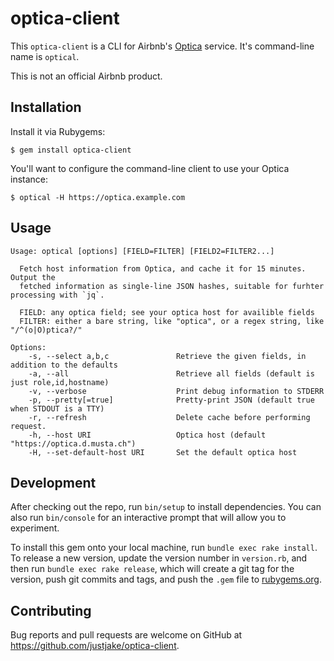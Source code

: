 # optica-client

This `optica-client` is a CLI for Airbnb's [Optica](https://github.com/airbnb/optica) service.
It's command-line name is `optical`.

This is not an official Airbnb product.

## Installation

Install it via Rubygems:

    $ gem install optica-client

You'll want to configure the command-line client to use your Optica instance:

    $ optical -H https://optica.example.com

## Usage

```text
Usage: optical [options] [FIELD=FILTER] [FIELD2=FILTER2...]

  Fetch host information from Optica, and cache it for 15 minutes. Output the
  fetched information as single-line JSON hashes, suitable for furhter processing with `jq`.

  FIELD: any optica field; see your optica host for availible fields
  FILTER: either a bare string, like "optica", or a regex string, like "/^(o|O)ptica?/"

Options:
    -s, --select a,b,c               Retrieve the given fields, in addition to the defaults
    -a, --all                        Retrieve all fields (default is just role,id,hostname)
    -v, --verbose                    Print debug information to STDERR
    -p, --pretty[=true]              Pretty-print JSON (default true when STDOUT is a TTY)
    -r, --refresh                    Delete cache before performing request.
    -h, --host URI                   Optica host (default "https://optica.d.musta.ch")
    -H, --set-default-host URI       Set the default optica host
```

## Development

After checking out the repo, run `bin/setup` to install dependencies. You can also run `bin/console` for an interactive prompt that will allow you to experiment.

To install this gem onto your local machine, run `bundle exec rake install`. To release a new version, update the version number in `version.rb`, and then run `bundle exec rake release`, which will create a git tag for the version, push git commits and tags, and push the `.gem` file to [rubygems.org](https://rubygems.org).

## Contributing

Bug reports and pull requests are welcome on GitHub at https://github.com/justjake/optica-client.
